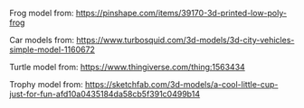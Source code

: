 Frog model from:
https://pinshape.com/items/39170-3d-printed-low-poly-frog

Car models from:
https://www.turbosquid.com/3d-models/3d-city-vehicles-simple-model-1160672 

Turtle model from:
https://www.thingiverse.com/thing:1563434

Trophy model from:
https://sketchfab.com/3d-models/a-cool-little-cup-just-for-fun-afd10a0435184da58cb5f391c0499b14 
